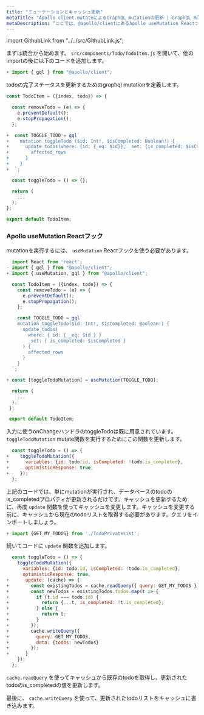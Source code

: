 ```yaml
---
title: "ミューテーションとキャッシュ更新"
metaTitle: "Apollo client.mutateによるGraphQL mutationの更新 | GraphQL React Apolloフックチュートリアル"
metaDescription: "ここでは、@apollo/clientにあるApollo useMutation Reactフックを使います。例として、readQueryとwriteQueryを使い、optimisticResponseをハンドルして、既存データの変更やキャッシュの更新をローカルで行います。"
---
```


import GithubLink from "../../src/GithubLink.js";

まずは統合から始めます。 `src/components/Todo/TodoItem.js` を開いて、他のimportの後に以下のコードを追加します。

```javascript
+ import { gql } from "@apollo/client";
```
todoの完了ステータスを更新するためのgraphql mutationを定義します。

<GithubLink link="https://github.com/hasura/learn-graphql/blob/master/tutorials/frontend/react-apollo-hooks/app-final/src/components/Todo/TodoItem.js" text="src/components/Todo/TodoItem.js" />

```javascript
const TodoItem = ({index, todo}) => {

  const removeTodo = (e) => {
    e.preventDefault();
    e.stopPropagation();
  };

+  const TOGGLE_TODO = gql`
+    mutation toggleTodo ($id: Int!, $isCompleted: Boolean!) {
+      update_todos(where: {id: {_eq: $id}}, _set: {is_completed: $isCompleted}) {
+        affected_rows
+      }
+    }
+  `;

  const toggleTodo = () => {};

  return (
    ...
  );
};

export default TodoItem;

```

### Apollo useMutation Reactフック
mutationを実行するには、 `useMutation` Reactフックを使う必要があります。

```javascript
  import React from 'react';
- import { gql } from "@apollo/client";
+ import { useMutation, gql } from "@apollo/client";

  const TodoItem = ({index, todo}) => {
    const removeTodo = (e) => {
      e.preventDefault();
      e.stopPropagation();
    };

    const TOGGLE_TODO = gql`
    mutation toggleTodo($id: Int!, $isCompleted: Boolean!) {
      update_todos(
        where: { id: { _eq: $id } }
        _set: { is_completed: $isCompleted }
      ) {
        affected_rows
      }
    }
  `;

+ const [toggleTodoMutation] = useMutation(TOGGLE_TODO);

  return (
    ...
  );
 };

 export default TodoItem;
```

入力に使うonChangeハンドラのtoggleTodoは既に用意されています。`toggleTodoMutation` mutate関数を実行するためにこの関数を更新します。

```javascript
  const toggleTodo = () => {
+    toggleTodoMutation({
+      variables: {id: todo.id, isCompleted: !todo.is_completed},
+      optimisticResponse: true,
+    });
  };
```

上記のコードでは、単にmutationが実行され、データベースのtodoのis_completedプロパティが更新されるだけです。キャッシュを更新するために、再度 `update` 関数を使ってキャッシュを変更します。キャッシュを変更する前に、キャッシュから現在のtodoリストを取得する必要があります。クエリをインポートしましょう。

```javascript
+ import {GET_MY_TODOS} from './TodoPrivateList';
```
続いてコードに `update` 関数を追加します。

```javascript
  const toggleTodo = () => {
    toggleTodoMutation({
      variables: {id: todo.id, isCompleted: !todo.is_completed},
      optimisticResponse: true,
+      update: (cache) => {
+        const existingTodos = cache.readQuery({ query: GET_MY_TODOS });
+        const newTodos = existingTodos.todos.map(t => {
+          if (t.id === todo.id) {
+            return {...t, is_completed: !t.is_completed};
+          } else {
+            return t;
+          }
+        });
+        cache.writeQuery({
+          query: GET_MY_TODOS,
+          data: {todos: newTodos}
+        });
+      }
    });
  };

```

`cache.readQuery` を使ってキャッシュから既存のtodoを取得し、更新されたtodoのis_completedの値を更新します。

最後に、 `cache.writeQuery` を使って、更新されたtodoリストをキャッシュに書き込みます。
